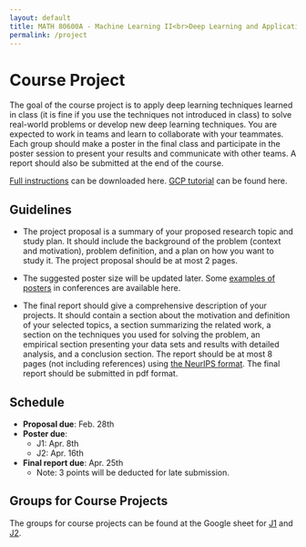 ```yaml
---
layout: default
title: MATH 80600A - Machine Learning II<br>Deep Learning and Applications
permalink: /project
---
```


# Course Project

The goal of the course project is to apply deep learning techniques learned in class (it is fine if you use the techniques not introduced in class) to solve real-world problems or develop new deep learning techniques. You are expected to work in teams and learn to collaborate with your teammates. Each group should make a poster in the final class and participate in the poster session to present your results and communicate with other teams. A report should also be submitted at the end of the course.

[Full instructions](https://www.dropbox.com/s/viht5y6xphge8jg/Instructions%20on%20Course%20Projects.pdf?dl=0) can be downloaded here.
[GCP tutorial](https://www.dropbox.com/s/jeezq3zkl1yfbak/GCP%20tutorial.pdf?dl=0) can be found here.


## Guidelines

- The project proposal is a summary of your proposed research topic and study plan. It should include the background of the problem (context and motivation), problem definition, and a plan on how you want to study it. The project proposal should be at most 2 pages.

- The suggested poster size will be updated later. Some [examples of posters](https://postersession.ai/) in conferences are available here.

- The final report should give a comprehensive description of your projects. It should contain a section about the motivation and definition of your selected topics, a section summarizing the related work, a section on the techniques you used for solving the problem, an empirical section presenting your data sets and results with detailed analysis, and a conclusion section. The report should be at most 8 pages (not including references) using [the NeurIPS format](https://nips.cc/Conferences/2015/PaperInformation/StyleFiles).
The final report should be submitted in pdf format.


## Schedule

- **Proposal due**: Feb. 28th
- **Poster due**:
    - J1: Apr. 8th
    - J2: Apr. 16th
- **Final report due**: Apr. 25th
    - Note: 3 points will be deducted for late submission.

<!--

- **Group formation due**: TBA
- **Proposal due**: TBA
- **Final report due**: TBA


- **Group formation due**: 1 / 30
- **Proposal due**: 3 / 1
- **Final report due**: 4 / 30

- **Poster presentation**:
  - **Class 1**: 4 / 9
  - **Class 2**: 4 / 14
-->

## Groups for Course Projects

The groups for course projects can be found at the Google sheet for [J1](https://docs.google.com/spreadsheets/d/1K3P8F2C3-vh0MSxoQ90IbeFY_gPegZ6_hM1So0p9UEU/edit?pli=1#gid=0) and [J2](https://docs.google.com/spreadsheets/d/1SaZE6dXDCf_uZBDEK0TAdIAUdsdMbqnnWu8ujJzHwrk/edit#gid=0).


<!----
## List of References

1. **Transformers for text classification**<br>
  In class, we have learned several advanced deep learning models for NLP, such as the transformers. Recently, there are many studies trying to train transformers on large unlabeled text corpora. After that, those pre-trained models can be easily fine-tuned on specific tasks by using a small amount of labeled data. Such models (e.g., BERT, XLNet) have been proved to achieve state-of-the-art results on many NLP tasks. In this project, students are encouraged to run those models on a sentence classification task.

2. **GNNs for heterogeneous graphs**<br>	
  In class, we have learned several graph neural networks (GNNs), which can effectively learn node representations on homogeneous graphs, where there is only a single type of edge. However, in many real-world graphs, multiple types of edges exist, and most existing GNNs cannot apply to such graphs. In this project, students are encouraged to design a GNN model which can deal with heterogeneous graphs.

3. **Deep learning for recommender systems**<br>
  In class, we have learned several deep learning models for recommender systems. In this project, students will focus on the simplest setting, i.e., implicit feedback, and they are encouraged to design and implement a deep learning model for implicit feedback. The movielens dataset will be used for evaluating their models.

4. **Image generation**<br>	
  In class, we have learned several deep generative models, which can be used for image generation. In this project, students are encouraged to implement one of these models, and run the model on an image dataset, such as MNIST and CIFAR-100.
----->